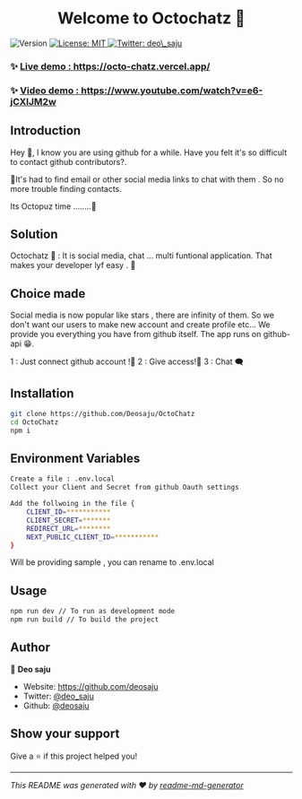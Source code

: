 <h1 align="center">Welcome to Octochatz 👋</h1>
<p>
  <img alt="Version" src="https://img.shields.io/badge/version-1.0-blue.svg?cacheSeconds=2592000" />
  <a href="#" target="_blank">
    <img alt="License: MIT" src="https://img.shields.io/badge/License-MIT-yellow.svg" />
  </a>
  <a href="https://twitter.com/deo\_saju" target="_blank">
    <img alt="Twitter: deo\_saju" src="https://img.shields.io/twitter/follow/deo\_saju.svg?style=social" />
  </a>
</p>



### ✨ [Live demo : https://octo-chatz.vercel.app/ ](https://octo-chatz.vercel.app/)
### ✨ [Video demo : https://www.youtube.com/watch?v=e6-jCXlJM2w ](https://www.youtube.com/watch?v=e6-jCXlJM2w)
## Introduction

Hey 👋, I know you are using github for a while. Have you felt it's so difficult to contact github contributors?. 

💢It's had to find email or other social media links to chat with them . So no more trouble finding contacts.

Its Octopuz time ........🦑

## Solution

Octochatz 🦑 : It is social media, chat ...  multi funtional application. That makes your developer lyf easy . 🐥 

## Choice made

Social media is now popular like stars , there are infinity of them. So we don't want our users to make new account and create profile etc... We provide you everything you have from github itself. The app runs on github-api 😁.

1 : Just connect github account !🔑
2 : Give access!🔐
3 : Chat 🗨️

## Installation

```sh
git clone https://github.com/Deosaju/OctoChatz
cd OctoChatz
npm i
```

## Environment Variables
```sh
Create a file : .env.local
Collect your Client and Secret from github Oauth settings

Add the follwoing in the file {
    CLIENT_ID=***********
    CLIENT_SECRET=*******
    REDIRECT_URL=********
    NEXT_PUBLIC_CLIENT_ID=***********
}
```
Will be providing sample , you can rename to .env.local

## Usage

```sh
npm run dev // To run as development mode
npm run build // To build the project
```

## Author

👤 **Deo saju**

* Website: https://github.com/deosaju
* Twitter: [@deo\_saju](https://twitter.com/deo\_saju)
* Github: [@deosaju](https://github.com/deosaju)

## Show your support

Give a ⭐️ if this project helped you!

***
_This README was generated with ❤️ by [readme-md-generator](https://github.com/kefranabg/readme-md-generator)_
